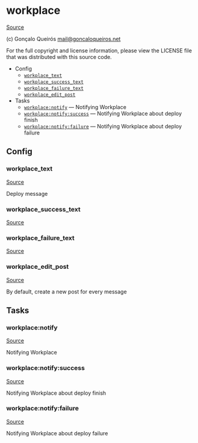 <!-- DO NOT EDIT THIS FILE! -->
<!-- Instead edit contrib/workplace.php -->
<!-- Then run bin/docgen -->

# workplace

[Source](contrib/workplace.php)

(c) Gonçalo Queirós <mail@goncaloqueiros.net>

For the full copyright and license information, please view the LICENSE
file that was distributed with this source code.


* Config
  * [`workplace_text`](#workplace_text)
  * [`workplace_success_text`](#workplace_success_text)
  * [`workplace_failure_text`](#workplace_failure_text)
  * [`workplace_edit_post`](#workplace_edit_post)
* Tasks
  * [`workplace:notify`](#workplace:notify) — Notifying Workplace
  * [`workplace:notify:success`](#workplace:notify:success) — Notifying Workplace about deploy finish
  * [`workplace:notify:failure`](#workplace:notify:failure) — Notifying Workplace about deploy failure

## Config
### workplace_text
[Source](contrib/workplace.php#L13)

Deploy message

### workplace_success_text
[Source](contrib/workplace.php#L14)



### workplace_failure_text
[Source](contrib/workplace.php#L15)



### workplace_edit_post
[Source](contrib/workplace.php#L18)

By default, create a new post for every message


## Tasks
### workplace:notify
[Source](contrib/workplace.php#L21)

Notifying Workplace



### workplace:notify:success
[Source](contrib/workplace.php#L46)

Notifying Workplace about deploy finish



### workplace:notify:failure
[Source](contrib/workplace.php#L58)

Notifying Workplace about deploy failure



